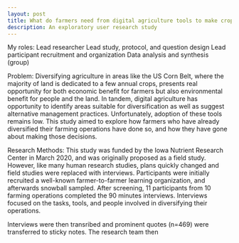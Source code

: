 ```yaml
---
layout: post
title: What do farmers need from digital agriculture tools to make crop diversification decisions?
description: An exploratory user research study
---
```


My roles:
Lead researcher
Lead study, protocol, and question design
Lead participant recruitment and organization
Data analysis and synthesis (group)

Problem:
Diversifying agriculture in areas like the US Corn Belt, where the majority of land is dedicated to a few annual crops,
presents real opportunity for both economic benefit for farmers but also environmental benefit for people and the land.
In tandem, digital agriculture has opportunity to identify areas suitable for diversification as well as suggest
alternative management practices. Unfortunately, adoption of these tools remains low. This study aimed to explore how
farmers who have already diversified their farming operations have done so, and how they have gone about making those decisions.

Research Methods:
This study was funded by the Iowa Nutrient Research Center in March 2020, and was originally proposed as a field study. However,
like many human research studies, plans quickly changed and field studies were replaced with interviews. Participants were
initially recruited a well-known farmer-to-farmer learning organization, and afterwards snowball sampled. After screening,
11 participants from 10 farming operations completed the 90 minutes interviews. Interviews focused on the tasks, tools, and people
involved in diversifying their operations.

Interviews were then transribed and prominent quotes (n=469) were transferred to sticky notes. The research team then 